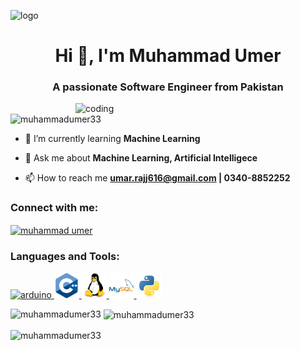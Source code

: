 ![logo](https://github.com/Muhammadumer33/Muhammad-Umer/blob/main/Blue%20Edgy%20Gaming%20Youtube%20Banner.png)
<h1 align="center">Hi 👋, I'm Muhammad Umer</h1>
<h3 align="center">A passionate Software Engineer from Pakistan</h3>

<img align="right" alt="coding" width="400" src="https://user-images.githubusercontent.com/55389276/140866485-8fb1c876-9a8f-4d6a-98dc-08c4981eaf70.gif">

<p align="left"> <img src="https://komarev.com/ghpvc/?username=muhammadumer33&label=Profile%20views&color=0e75b6&style=flat" alt="muhammadumer33" /> </p>

- 🌱 I’m currently learning **Machine Learning**

- 💬 Ask me about **Machine Learning, Artificial Intelligece**

- 📫 How to reach me **umar.rajj616@gmail.com | 0340-8852252**

<h3 align="left">Connect with me:</h3>
<p align="left">
<a href="https://linkedin.com/in/muhammad umer" target="blank"><img align="center" src="https://raw.githubusercontent.com/rahuldkjain/github-profile-readme-generator/master/src/images/icons/Social/linked-in-alt.svg" alt="muhammad umer" height="30" width="40" /></a>
</p>

<h3 align="left">Languages and Tools:</h3>
<p align="left"> <a href="https://www.arduino.cc/" target="_blank" rel="noreferrer"> <img src="https://cdn.worldvectorlogo.com/logos/arduino-1.svg" alt="arduino" width="40" height="40"/> </a> <a href="https://www.w3schools.com/cpp/" target="_blank" rel="noreferrer"> <img src="https://raw.githubusercontent.com/devicons/devicon/master/icons/cplusplus/cplusplus-original.svg" alt="cplusplus" width="40" height="40"/> </a> <a href="https://www.linux.org/" target="_blank" rel="noreferrer"> <img src="https://raw.githubusercontent.com/devicons/devicon/master/icons/linux/linux-original.svg" alt="linux" width="40" height="40"/> </a> <a href="https://www.mysql.com/" target="_blank" rel="noreferrer"> <img src="https://raw.githubusercontent.com/devicons/devicon/master/icons/mysql/mysql-original-wordmark.svg" alt="mysql" width="40" height="40"/> </a> <a href="https://www.python.org" target="_blank" rel="noreferrer"> <img src="https://raw.githubusercontent.com/devicons/devicon/master/icons/python/python-original.svg" alt="python" width="40" height="40"/> </a> </p>

<p><img align="left" src="https://github-readme-stats.vercel.app/api/top-langs?username=muhammadumer33&show_icons=true&locale=en&layout=compact" alt="muhammadumer33" /></p>

<p>&nbsp;<img align="center" src="https://github-readme-stats.vercel.app/api?username=muhammadumer33&show_icons=true&locale=en" alt="muhammadumer33" /></p>

<p><img align="center" src="https://github-readme-streak-stats.herokuapp.com/?user=muhammadumer33&" alt="muhammadumer33" /></p>
